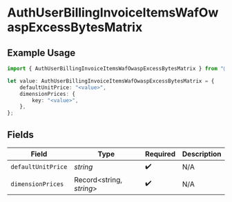 # AuthUserBillingInvoiceItemsWafOwaspExcessBytesMatrix

## Example Usage

```typescript
import { AuthUserBillingInvoiceItemsWafOwaspExcessBytesMatrix } from "@vercel/sdk/models/components";

let value: AuthUserBillingInvoiceItemsWafOwaspExcessBytesMatrix = {
    defaultUnitPrice: "<value>",
    dimensionPrices: {
        key: "<value>",
    },
};
```

## Fields

| Field                    | Type                     | Required                 | Description              |
| ------------------------ | ------------------------ | ------------------------ | ------------------------ |
| `defaultUnitPrice`       | *string*                 | :heavy_check_mark:       | N/A                      |
| `dimensionPrices`        | Record<string, *string*> | :heavy_check_mark:       | N/A                      |